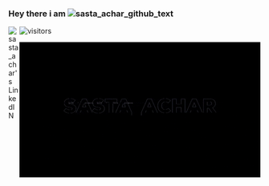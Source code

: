 ### Hey there i am ![sasta_achar_github_text](https://user-images.githubusercontent.com/42416647/120513427-e8796c00-c3e9-11eb-83f1-8c9635e2cd4c.gif)



<a href="https://www.linkedin.com/in/justinjmathew/">
  <img align="left" alt="sasta_achar's LinkedIN" width="22px" src="https://raw.githubusercontent.com/peterthehan/peterthehan/master/assets/linkedin.svg" />
</a>

![visitors](https://page-views.glitch.me/badge?page_id=page.id)

![sasta_Achar](https://github.com/sastaachar/sastaachar/blob/a5afcca9c5558374e7b3a693a696079062ee6cce/assets/sastaAchar.gif)
